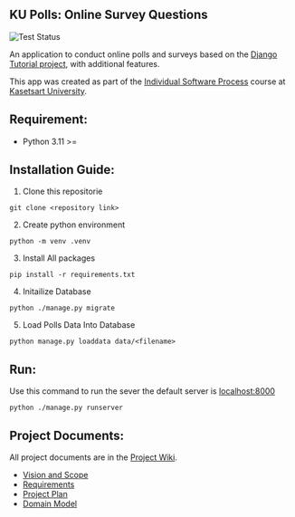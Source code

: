 ## KU Polls: Online Survey Questions 
![Test Status](https://github.com/Ichi1234/ku-polls/actions/workflows/django.yml/badge.svg)

An application to conduct online polls and surveys based
on the [Django Tutorial project](https://docs.djangoproject.com/en/5.0/intro/tutorial01/), with
additional features.

This app was created as part of the [Individual Software Process](
https://cpske.github.io/ISP) course at [Kasetsart University](https://www.ku.ac.th).

## Requirement:

* Python 3.11 >=
  
## Installation Guide:

1. Clone this repositorie
```
git clone <repository link>
```

2. Create python environment
```
python -m venv .venv
```

3. Install All packages
```
pip install -r requirements.txt
```

4. Initailize Database
```
python ./manage.py migrate
```

5. Load Polls Data Into Database
```
python manage.py loaddata data/<filename>
```

## Run:

Use this command to run the sever the default server is [localhost:8000](http://localhost:8000)
```
python ./manage.py runserver
```
## Project Documents:

All project documents are in the [Project Wiki](../../wiki/Home).

- [Vision and Scope](../../wiki/Vision%20and%20Scope)
- [Requirements](../../wiki/Requirements)
- [Project Plan](../../wiki/Project%20Plan)
- [Domain Model](../../wiki/Domain%20Model)




